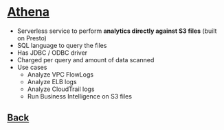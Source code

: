 # [Athena](../README.md)

* Serverless service to perform __analytics directly against S3 files__ (built on Presto)
* SQL language to query the files
* Has JDBC / ODBC driver
* Charged per query and amount of data scanned
* Use cases
	* Analyze VPC FlowLogs
	* Analyze ELB logs
	* Analyze CloudTrail logs
	* Run Business Intelligence on S3 files

## [Back](../README.md)